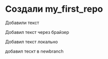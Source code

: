 ﻿# Создали my_first_repo

Добавили текст

Добавил текст через брайзер


Добавил текст локально

добавил тескт в newbranch
 
 